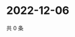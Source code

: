# 2022-12-06

共 0 条

<!-- BEGIN WEIBO -->
<!-- 最后更新时间 Tue Dec 06 2022 23:14:28 GMT+0800 (China Standard Time) -->

<!-- END WEIBO -->
